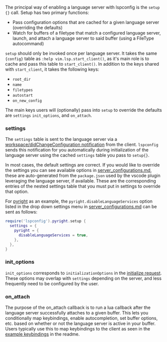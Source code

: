 The principal way of enabling a language server with lspconfig is the `setup {}` call. Setup has two primary functions:
* Pass configuration options that are cached for a given language server (overriding the defaults)
* Watch for buffers of a filetype that match a configured language server, launch, and attach a language server to said buffer (using a FileType autocommand)

`setup` should only be invoked once per language server. It takes the same `{config}` table as `:help vim.lsp.start_client()`, as it's main role is to cache and pass this table to `start_client()`. In addition to the keys shared with `start_client`, it takes the following keys:
* `root_dir`
* `name`
* `filetypes`
* `autostart`
* `on_new_config`

The main keys users will (optionally) pass into `setup` to override the defaults are `settings` `init_options`, and `on_attach`.

### settings

The `settings` table is sent to the language server via a [workspace/didChangeConfiguration notification](https://microsoft.github.io/language-server-protocol/specification#workspace_didChangeConfiguration) from the client. `lspconfig` sends this notification for you automatically during initialization of the language server using the cached `settings` table you pass to `setup{}`.

In most cases, the default settings are correct. If you would like to override the settings you can see available options in [server_configurations.md](https://github.com/neovim/nvim-lspconfig/blob/master/doc/server_configurations.md), these are auto-generated from the `package.json` used by the vscode plugin leveraging the language server, if available. These are the corresponding entries of the nested settings table that you must put in settings to override that option.

For [pyright](https://github.com/neovim/nvim-lspconfig/blob/master/doc/server_configurations.md#pyright) as an example, the `pyright.disableLanguageServices` option listed in the drop down settings menu in [server_configurations.md](https://github.com/neovim/nvim-lspconfig/blob/master/doc/server_configurations.md#pyright) can be sent as follows:

```lua
require('lspconfig').pyright.setup {
  settings = {
    pyright = {
      disableLanguageServices = true,
    },
  },
}
```

### init_options
`init_options` corresponds to `initializationOptions` in the [initialize request](https://microsoft.github.io/language-server-protocol/specification#initialize). These options may overlap with `settings` depending on the server, and less frequently need to be configured by the user.

### on_attach

The purpose of the on_attach callback is to run a lua callback after the language server successfully attaches to a given buffer. This lets you conditionally map keybindings, enable autocompletion, set buffer options, etc. based on whether or not the language server is active in your buffer. Users typically use this to map keybindings to the client as seen in the [example keybindings](https://github.com/neovim/nvim-lspconfig#keybindings-and-completion) in the readme.




